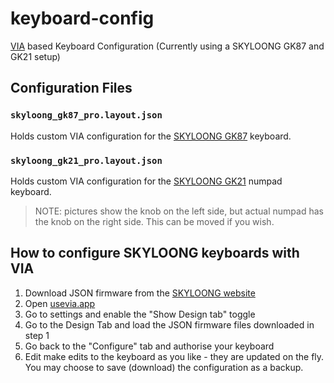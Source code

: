 # keyboard-config

[VIA](https://usevia.app/) based Keyboard Configuration (Currently using a SKYLOONG GK87 and GK21 setup)

## Configuration Files

### `skyloong_gk87_pro.layout.json`

Holds custom VIA configuration for the [SKYLOONG GK87](https://skyloongtech.com/skyloong-gk87-qmkvia/) keyboard.

### `skyloong_gk21_pro.layout.json`

Holds custom VIA configuration for the [SKYLOONG GK21](https://skyloongtech.com/skyloong-gk21-qmkvia/) numpad keyboard.

> NOTE: pictures show the knob on the left side, but actual numpad has the knob on the right side. This can be moved if you wish.

## How to configure SKYLOONG keyboards with VIA

1. Download JSON firmware from the [SKYLOONG website](https://skyloongtech.com/skyloong-keyboard-software/)
2. Open [usevia.app](https://usevia.app/)
3. Go to settings and enable the "Show Design tab" toggle
4. Go to the Design Tab and load the JSON firmware files downloaded in step 1
5. Go back to the "Configure" tab and authorise your keyboard
6. Edit make edits to the keyboard as you like - they are updated on the fly. You may choose to save (download) the configuration as a backup.
